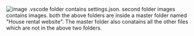 ![image](https://github.com/yash21sriv/front-end-house-rent/assets/83231886/557be1ec-7f9a-4285-802c-fe1914a1e5e2)
.vscode folder contains settings.json.
second folder images contains images.
both the above folders are inside a master folder named "House rental website".
The master folder also conatains all the other files which are not in the above two folders.

